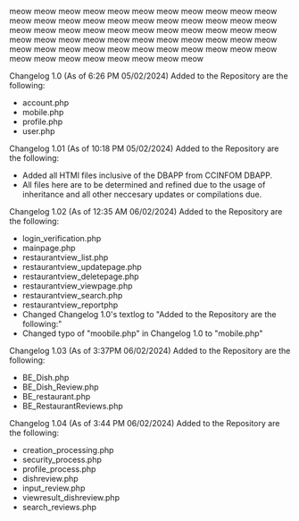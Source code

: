 meow meow meow meow meow meow meow meow meow meow meow meow meow 
meow meow meow meow meow meow meow meow meow meow meow meow meow 
meow meow meow meow meow meow meow meow meow meow meow meow meow 
meow meow meow meow meow meow meow meow meow meow meow meow meow 
meow meow meow meow meow meow meow meow meow meow meow

Changelog 1.0 (As of 6:26 PM 05/02/2024)
Added to the Repository are the following:
- account.php
- mobile.php
- profile.php
- user.php

Changelog 1.01 (As of 10:18 PM 05/02/2024) 
Added to the Repository are the following:
- Added all HTMl files inclusive of the DBAPP from CCINFOM DBAPP.
- All files here are to be determined and refined due to the usage of inheritance and all other neccesary updates or compilations due.

Changelog 1.02 (As of 12:35 AM 06/02/2024)
Added to the Repository are the following:
- login_verification.php
- mainpage.php
- restaurantview_list.php
- restaurantview_updatepage.php
- restaurantview_deletepage.php
- restaurantview_viewpage.php
- restaurantview_search.php
- restaurantview_reportphp
- Changed Changelog 1.0's textlog to "Added to the Repository are the following:"
- Changed typo of "moobile.php" in Changelog 1.0 to "mobile.php"

Changelog 1.03 (As of 3:37PM  06/02/2024)
Added to the Repository are the following:
- BE_Dish.php
- BE_Dish_Review.php
- BE_restaurant.php
- BE_RestaurantReviews.php

Changelog 1.04 (As of 3:44 PM 06/02/2024)
Added to the Repository are the following:
- creation_processing.php
- security_process.php
- profile_process.php
- dishreview.php
- input_review.php
- viewresult_dishreview.php
- search_reviews.php
